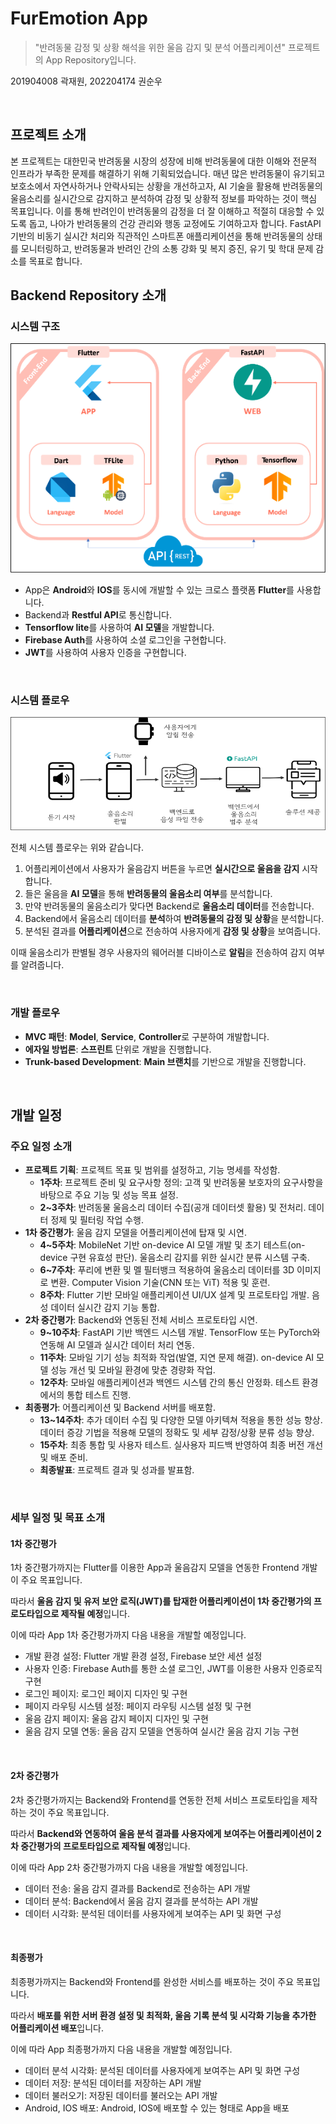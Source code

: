 # FurEmotion App

> "반려동물 감정 및 상황 해석을 위한 울음 감지 및 분석 어플리케이션" 프로젝트의 App Repository입니다.

201904008 곽재원, 202204174 권순우

<br>

## 프로젝트 소개

본 프로젝트는 대한민국 반려동물 시장의 성장에 비해 반려동물에 대한 이해와 전문적 인프라가 부족한 문제를 해결하기 위해 기획되었습니다. 매년 많은 반려동물이 유기되고 보호소에서 자연사하거나 안락사되는 상황을 개선하고자, AI 기술을 활용해 반려동물의 울음소리를 실시간으로 감지하고 분석하여 감정 및 상황적 정보를 파악하는 것이 핵심 목표입니다. 이를 통해 반려인이 반려동물의 감정을 더 잘 이해하고 적절히 대응할 수 있도록 돕고, 나아가 반려동물의 건강 관리와 행동 교정에도 기여하고자 합니다. FastAPI 기반의 비동기 실시간 처리와 직관적인 스마트폰 애플리케이션을 통해 반려동물의 상태를 모니터링하고, 반려동물과 반려인 간의 소통 강화 및 복지 증진, 유기 및 학대 문제 감소를 목표로 합니다.

## Backend Repository 소개

### 시스템 구조

![시스템 구조](https://raw.githubusercontent.com/FurEmotion/FurEmotion-Backend/refs/heads/main/static/system_architecture.png)

- App은 **Android**와 **IOS**를 동시에 개발할 수 있는 크로스 플랫폼 **Flutter**를 사용합니다.
- Backend과 **Restful API**로 통신합니다.
- **Tensorflow lite**를 사용하여 **AI 모델**을 개발합니다.
- **Firebase Auth**를 사용하여 소셜 로그인을 구현합니다.
- **JWT**를 사용하여 사용자 인증을 구현합니다.

<br>

### 시스템 플로우

![시스템 플로우](https://raw.githubusercontent.com/FurEmotion/FurEmotion-Backend/refs/heads/main/static/systm_flow.png)

전체 시스템 플로우는 위와 같습니다.

1. 어플리케이션에서 사용자가 울음감지 버튼을 누르면 **실시간으로 울음을 감지** 시작합니다.
2. 들은 울음을 **AI 모델**을 통해 **반려동물의 울음소리 여부**를 분석합니다.
3. 만약 반려동물의 울음소리가 맞다면 Backend로 **울음소리 데이터**를 전송합니다.
4. Backend에서 울음소리 데이터를 **분석**하여 **반려동물의 감정 및 상황**을 분석합니다.
5. 분석된 결과를 **어플리케이션**으로 전송하여 사용자에게 **감정 및 상황**을 보여줍니다.

이때 울음소리가 판별될 경우 사용자의 웨어러블 디바이스로 **알림**을 전송하여 감지 여부를 알려줍니다.

<br>

### 개발 플로우

- **MVC 패턴**: **Model**, **Service**, **Controller**로 구분하여 개발합니다.
- **에자일 방법론**: **스프린트** 단위로 개발을 진행합니다.
- **Trunk-based Development**: **Main 브랜치**를 기반으로 개발을 진행합니다.

<br>

## 개발 일정

### 주요 일정 소개

- **프로젝트 기획**: 프로젝트 목표 및 범위를 설정하고, 기능 명세를 작성함.
  - **1주차**: 프로젝트 준비 및 요구사항 정의: 고객 및 반려동물 보호자의 요구사항을 바탕으로 주요 기능 및 성능 목표 설정.
  - **2~3주차**: 반려동물 울음소리 데이터 수집(공개 데이터셋 활용) 및 전처리. 데이터 정제 및 필터링 작업 수행.
- **1차 중간평가**: 울음 감지 모델을 어플리케이션에 탑재 및 시연.
  - **4~5주차**: MobileNet 기반 on-device AI 모델 개발 및 초기 테스트(on-device 구현 유효성 판단). 울음소리 감지를 위한 실시간 분류 시스템 구축.
  - **6~7주차**: 푸리에 변환 및 멜 필터뱅크 적용하여 울음소리 데이터를 3D 이미지로 변환. Computer Vision 기술(CNN 또는 ViT) 적용 및 훈련.
  - **8주차**: Flutter 기반 모바일 애플리케이션 UI/UX 설계 및 프로토타입 개발. 음성 데이터 실시간 감지 기능 통합.
- **2차 중간평가**: Backend와 연동된 전체 서비스 프로토타입 시연.
  - **9~10주차**: FastAPI 기반 백엔드 시스템 개발. TensorFlow 또는 PyTorch와 연동해 AI 모델과 실시간 데이터 처리 연동.
  - **11주차**: 모바일 기기 성능 최적화 작업(발열, 지연 문제 해결). on-device AI 모델 성능 개선 및 모바일 환경에 맞춘 경량화 작업.
  - **12주차**: 모바일 애플리케이션과 백엔드 시스템 간의 통신 안정화. 테스트 환경에서의 통합 테스트 진행.
- **최종평가**: 어플리케이션 및 Backend 서버를 배포함.
  - **13~14주차**: 추가 데이터 수집 및 다양한 모델 아키텍쳐 적용을 통한 성능 향상. 데이터 증강 기법을 적용해 모델의 정확도 및 세부 감정/상황 분류 성능 향상.
  - **15주차**: 최종 통합 및 사용자 테스트. 실사용자 피드백 반영하여 최종 버전 개선 및 배포 준비.
  - **최종발표**: 프로젝트 결과 및 성과를 발표함.

<br>

### 세부 일정 및 목표 소개

#### 1차 중간평가

1차 중간평가까지는 Flutter를 이용한 App과 울음감지 모델을 연동한 Frontend 개발이 주요 목표입니다.

따라서 **울음 감지 및 유저 보안 로직(JWT)를 탑재한 어플리케이션이 1차 중간평가의 프로도타입으로 제작될 예정**입니다.

이에 따라 App 1차 중간평가까지 다음 내용을 개발할 예정입니다.

- 개발 환경 설정: Flutter 개발 환경 설정, Firebase 보안 세션 설정
- 사용자 인증: Firebase Auth를 통한 소셜 로그인, JWT를 이용한 사용자 인증로직 구현
- 로그인 페이지: 로그인 페이지 디자인 및 구현
- 페이지 라우팅 시스템 설정: 페이지 라우팅 시스템 설정 및 구현
- 울음 감지 페이지: 울음 감지 페이지 디자인 및 구현
- 울음 감지 모델 연동: 울음 감지 모델을 연동하여 실시간 울음 감지 기능 구현

<br>

#### 2차 중간평가

2차 중간평가까지는 Backend와 Frontend를 연동한 전체 서비스 프로토타입을 제작하는 것이 주요 목표입니다.

따라서 **Backend와 연동하여 울음 분석 결과를 사용자에게 보여주는 어플리케이션이 2차 중간평가의 프로토타입으로 제작될 예정**입니다.

이에 따라 App 2차 중간평가까지 다음 내용을 개발할 예정입니다.

- 데이터 전송: 울음 감지 결과를 Backend로 전송하는 API 개발
- 데이터 분석: Backend에서 울음 감지 결과를 분석하는 API 개발
- 데이터 시각화: 분석된 데이터를 사용자에게 보여주는 API 및 화면 구성

<br>

#### 최종평가

최종평가까지는 Backend와 Frontend를 완성한 서비스를 배포하는 것이 주요 목표입니다.

따라서 **배포를 위한 서버 환경 설정 및 최적화, 울음 기록 분석 및 시각화 기능을 추가한 어플리케이션 배포**입니다.

이에 따라 App 최종평가까지 다음 내용을 개발할 예정입니다.

- 데이터 분석 시각화: 분석된 데이터를 사용자에게 보여주는 API 및 화면 구성
- 데이터 저장: 분석된 데이터를 저장하는 API 개발
- 데이터 불러오기: 저장된 데이터를 불러오는 API 개발
- Android, IOS 배포: Android, IOS에 배포할 수 있는 형태로 App을 배포
